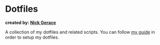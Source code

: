 # Dotfiles
**created by: [Nick Gerace](https://nickgerace.dev)**

A collection of my dotfiles and related scripts. You can follow [my guide](https://nickgerace.dev/post/my-setup) in order to setup my dotfiles.

